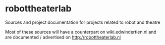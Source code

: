 # robottheaterlab
Sources and project documentation for projects related to robot and theatre

Most of these sources will have a counterpart on wiki.edwindertien.nl and are documented / advertised on http://robottheaterlab.nl

